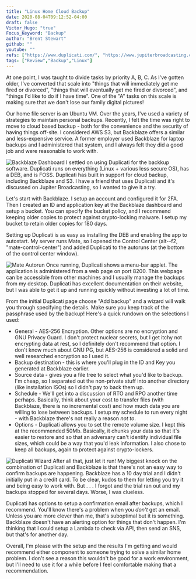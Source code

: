 ```yaml
---
title: "Linux Home Cloud Backup"
date: 2020-08-04T09:12:52-04:00
draft: false
Victor_Hugo: "true"
Focus_Keyword: "Backup"
author: "Brent Stewart"
github: ""
youtube: ""
refs: ["https://www.duplicati.com/", "https://www.jupiterbroadcasting.com/", "https://www.backblaze.com/"]
tags: ["Review","Backup","Linux"]
---
```


At one point, I was taught to divide tasks by priority A, B, C.  As I've gotten older, I've converted that scale into "things that will immediately get me fired or divorced", "things that will eventually get me fired or divorced", and "things I'd like to do if I have time".  One of the "A" tasks on this scale is making sure that we don't lose our family digital pictures!

Our home file server is an Ubuntu VM.  Over the years, I've used a variety of strategies to maintain personal backups.  Recently, I felt the time was right to move to cloud based backup - both for the convenience and the security of having things off-site.  I considered AWS S3, but Backblaze offers a similar and less-expensive service.  A former employer used Backblaze for laptop backups and I administered that system, and I always felt they did a good job and were reasonable to work with.

![Backblaze Dashboard](/BB_bucket_setup.png#floatright)  I settled on using Duplicati for the backkup software.  Duplicati runs on everything (Linux + various less secure OS), has a DEB, and is FOSS.  Duplicati has built in support for cloud backup, including Backblaze and S3.  I have a friend that uses Duplicati and it's discussed on Jupiter Broadcasting, so I wanted to give it a try.

Let's start with Backblaze.  I setup an account and configured it for 2FA.  Then I created an ID and application key at the Backblaze dashboard and setup a bucket.  You can specify the bucket policy, and I recommend keeping older copies to protect against crypto-locking malware.  I setup my bucket to retain older copies for 180 days.

Setting up Duplicati is as easy as installing the DEB and enabling the app to autostart.  My server runs Mate, so I opened the Control Center (alt--f2, "mate-control-center") and added Duplicati to the autoruns (at the bottom of the control center window).

![Mate Autorun](/Mate-autorun-Duplicati.png#floatleft) Once running, Duplicati shows a menu-bar applet. The application is administered from a web page on port 8200.  This webpage can be accessible from other machines and I usually manage the backups from my desktop.  Duplicati has excellent documentation on their website, but I was able to get it up and running quickly without investing a lot of time.

From the initial Duplicati page choose "Add backup" and a wizard will walk you through specifying the details.  Make sure you keep track of the passphrase used by the backup!  Here's a quick rundown on the selections I used:
* General - AES-256 Encryption.  Other options are no encryption and GNU Privacy Guard.  I don't protect nuclear secrets, but I get itchy not encrypting data at rest, so I definitely don't recommend that option.  I don't know much about GNU PG, but AES-256 is considered a solid and well researched encryption so I used it.
* Backup destination - this is where you'll plug in the ID and Key you generated at Backblaze earlier.
* Source data - gives you a file tree to select what you'd like to backup.  I'm cheap, so I separated out the non-private stuff into another directory (like installation ISOs) so I didn't pay to back them up.
* Schedule - We'll get into a discussion of RTO and RPO another time perhaps.  Basically, think about your cost to transfer files (with Backblaze, there is no incremental cost) and how much data you are willing to lose between backups.  I setup my schedule to run every night - with Backblaze there's not really a reason _not to_.
* Options - Duplicati allows you to set the remote volume size.  I kept this at the recommended 50Mb.  Basically, it chunks your data so that it's easier to restore and so that an adversary can't identify individual file sizes, which could be a way that you'd leak information.  I also chose to keep all backups, again to protect against crypto-lockers.

![Duplicati Wizard](/Duplicati_Wiz.png#floatright) After all that, just let it run!  My biggest knock on the combination of Duplicati and Backblaze is that there's not an easy way to confirm backups are happening.  Backblaze has a 10 day trial and I didn't initially put in a credit card.  To be clear, kudos to them for letting you try it and being easy to work with.  But . . . I forgot and the trial ran out and my backups stopped for several days.  Worse, I was clueless.

Duplicati has options to setup a confirmation email after backups, which I recommend.  You'll know there's a problem when you _don't_ get an email.  Unless you are more clever than me, that's suboptimal but it is something.  Backblaze doesn't have an alerting option for things that don't happen.  I'm thinking that I could setup a Lambda to check via API, then send an SNS, but that's for another day.

Overall, I'm please with the setup and the results I'm getting and would recommend either component to someone trying to solve a similar home problem.  I don't see a reason this wouldn't be good for a work environment, but I'll need to use it for a while before I feel comfortable making that a recommendation. 